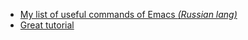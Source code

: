- [My list of useful commands of Emacs _(Russian lang)_](https://github.com/nicodimuscanis/the-recepies/blob/master/using-emacs/useful-commands-ru.md)
- [Great tutorial](http://ergoemacs.org/)
